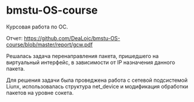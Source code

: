 # bmstu-OS-course

Курсовая работа по ОС.

Отчет: https://github.com/DeaLoic/bmstu-OS-course/blob/master/report/gcw.pdf

Решалась задача перенаправления пакета, пришедшего на виртуальный интерфейс, в зависимости от IP назначения данного пакета.

Для решения задачи была проведжена работа с сетевой подсистемой Liunx, использовалась структура net_device и модификация обработки пакетов на уровне сокета.
